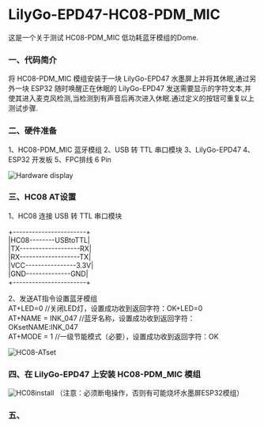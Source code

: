 # LilyGo-EPD47-HC08-PDM_MIC
这是一个关于测试 HC08-PDM_MIC 低功耗蓝牙模组的Dome.  

### 一、代码简介
将 HC08-PDM_MIC 模组安装于一块 LilyGo-EPD47 水墨屏上并将其休眠,通过另外一块 ESP32 随时唤醒正在休眠的 LilyGo-EPD47 发送需要显示的字符文本,并使其进入麦克风检测,当检测到有声音后再次进入休眠.通过定义的按钮可重复以上测试步骤.  
  
### 二、硬件准备
1、HC08-PDM_MIC 蓝牙模组
2、USB 转 TTL 串口模块
3、LilyGo-EPD47
4、ESP32 开发板
5、FPC排线 6 Pin  
  
![Hardware display](/LilyGo-EPD47/images/1.jpg)  
  
### 三、HC08 AT设置
1、HC08 连接 USB 转 TTL 串口模块  
  
+-----------------------+   
|HC08--------USBtoTTL|  
|TX-------------------RX|  
|RX-------------------TX|  
|VCC----------------3.3V|  
|GND--------------GND|  
+-----------------------+  
  
2、发送AT指令设置蓝牙模组  
AT+LED=0           //关闭LED灯，设置成功收到返回字符：OK+LED=0  
AT+NAME = INK_047  //蓝牙名称，设置成功收到返回字符：OKsetNAME:INK_047  
AT+MODE = 1        //一级节能模式（必要），设置成功收到返回字符：OK  
  
![HC08-ATset](/LilyGo-EPD47/images/ATset.jpg)  
  
### 四、在 LilyGo-EPD47 上安装 HC08-PDM_MIC 模组
![HC08install](/LilyGo-EPD47/images/2.jpg)
（注意：必须断电操作，否则有可能烧坏水墨屏ESP32模组）  
  
### 五、

